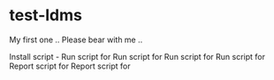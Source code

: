 # test-ldms

My first one ..
Please bear with me  ..

Install script -
Run script for 
Run script for 
Run script for 
Run script for 
Report script for 
Report script for 
